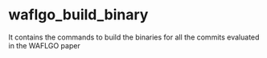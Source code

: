 # waflgo_build_binary
It contains the commands to build the binaries for all the commits evaluated in the WAFLGO paper
